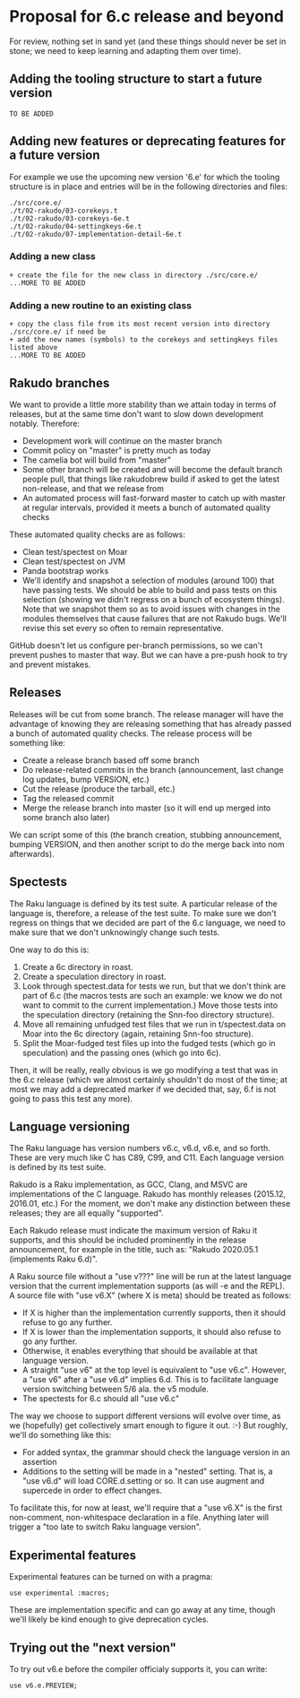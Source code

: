 # Proposal for 6.c release and beyond

For review, nothing set in sand yet (and these things should never be set in
stone; we need to keep learning and adapting them over time).

## Adding the tooling structure to start a future version

    TO BE ADDED
    
## Adding new features or deprecating features for a future version

For example we use the upcoming new version '6.e' for which the tooling structure is in place
and entries will be in the following directories and files:

    ./src/core.e/
    ./t/02-rakudo/03-corekeys.t
    ./t/02-rakudo/03-corekeys-6e.t
    ./t/02-rakudo/04-settingkeys-6e.t
    ./t/02-rakudo/07-implementation-detail-6e.t
    
### Adding a new class

    + create the file for the new class in directory ./src/core.e/
    ...MORE TO BE ADDED

### Adding a new routine to an existing class

    + copy the class file from its most recent version into directory ./src/core.e/ if need be
    + add the new names (symbols) to the corekeys and settingkeys files listed above
    ...MORE TO BE ADDED

## Rakudo branches

We want to provide a little more stability than we attain today in terms of
releases, but at the same time don't want to slow down development notably.
Therefore:

* Development work will continue on the master branch
* Commit policy on "master" is pretty much as today
* The camelia bot will build from "master"
* Some other branch will be created and will become the default branch
  people pull, that things like rakudobrew build if asked to get the
  latest non-release, and that we release from
* An automated process will fast-forward master to catch up with master at
  regular intervals, provided it meets a bunch of automated quality checks

These automated quality checks are as follows:

* Clean test/spectest on Moar
* Clean test/spectest on JVM
* Panda bootstrap works
* We'll identify and snapshot a selection of modules (around 100) that have
  passing tests. We should be able to build and pass tests on this selection
  (showing we didn't regress on a bunch of ecosystem things). Note that we
  snapshot them so as to avoid issues with changes in the modules themselves
  that cause failures that are not Rakudo bugs. We'll revise this set every
  so often to remain representative.

GitHub doesn't let us configure per-branch permissions, so we can't prevent
pushes to master that way. But we can have a pre-push hook to try and prevent
mistakes.

## Releases

Releases will be cut from some branch. The release manager will have the advantage
of knowing they are releasing something that has already passed a bunch of
automated quality checks. The release process will be something like:

* Create a release branch based off some branch
* Do release-related commits in the branch (announcement, last change log
  updates, bump VERSION, etc.)
* Cut the release (produce the tarball, etc.)
* Tag the released commit
* Merge the release branch into master (so it will end up merged into some branch
  also later)

We can script some of this (the branch creation, stubbing announcement,
bumping VERSION, and then another script to do the merge back into nom
afterwards).

## Spectests

The Raku language is defined by its test suite. A particular release of the
language is, therefore, a release of the test suite. To make sure we don't
regress on things that we decided are part of the 6.c language, we need to
make sure that we don't unknowingly change such tests.

One way to do this is:

1. Create a 6c directory in roast.
2. Create a speculation directory in roast.
3. Look through spectest.data for tests we run, but that we don't think are
   part of 6.c (the macros tests are such an example: we know we do not want
   to commit to the current implementation.) Move those tests into the
   speculation directory (retaining the Snn-foo directory structure).
4. Move all remaining unfudged test files that we run in t/spectest.data on
   Moar into the 6c directory (again, retaining Snn-foo structure).
5. Split the Moar-fudged test files up into the fudged tests (which go in
   speculation) and the passing ones (which go into 6c).

Then, it will be really, really obvious is we go modifying a test that was in
the 6.c release (which we almost certainly shouldn't do most of the time; at
most we may add a deprecated marker if we decided that, say, 6.f is not going
to pass this test any more).

## Language versioning

The Raku language has version numbers v6.c, v6.d, v6.e, and so forth. These
are very much like C has C89, C99, and C11. Each language version is defined
by its test suite.

Rakudo is a Raku implementation, as GCC, Clang, and MSVC are implementations
of the C language. Rakudo has monthly releases (2015.12, 2016.01, etc.) For
the moment, we don't make any distinction between these releases; they are all
equally "supported".

Each Rakudo release must indicate the maximum version of Raku it supports,
and this should be included prominently in the release announcement, for
example in the title, such as: "Rakudo 2020.05.1 (implements Raku 6.d)".

A Raku source file without a "use v???" line will be run at the latest
language version that the current implementation supports (as will -e and
the REPL). A source file with "use v6.X" (where X is meta) should be
treated as follows:

* If X is higher than the implementation currently supports, then it should
  refuse to go any further.
* If X is lower than the implementation supports, it should also refuse to
  go any further.
* Otherwise, it enables everything that should be available at that language
  version.
* A straight "use v6" at the top level is equivalent to "use v6.c". However,
  a "use v6" after a "use v6.d" implies 6.d. This is to facilitate language
  version switching between 5/6 ala. the v5 module.
* The spectests for 6.c should all "use v6.c"

The way we choose to support different versions will evolve over time, as we
(hopefully) get collectively smart enough to figure it out. :-) But roughly,
we'll do something like this:

* For added syntax, the grammar should check the language version in an
  assertion
* Additions to the setting will be made in a "nested" setting. That is, a
  "use v6.d" will load CORE.d.setting or so. It can use augment and
  supercede in order to effect changes.

To facilitate this, for now at least, we'll require that a "use v6.X" is the
first non-comment, non-whitespace declaration in a file. Anything later will
trigger a "too late to switch Raku language version".

## Experimental features

Experimental features can be turned on with a pragma:

    use experimental :macros;

These are implementation specific and can go away at any time, though we'll
likely be kind enough to give deprecation cycles.

## Trying out the "next version"

To try out v6.e before the compiler officialy supports it, you can write:

    use v6.e.PREVIEW;
